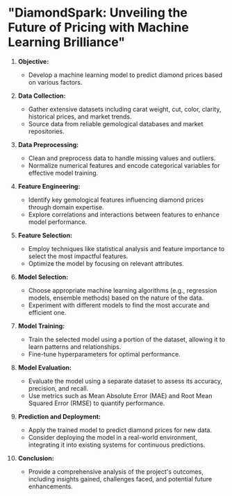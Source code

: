 # "DiamondSpark: Unveiling the Future of Pricing with Machine Learning Brilliance"

1. **Objective:**
   - Develop a machine learning model to predict diamond prices based on various factors.

2. **Data Collection:**
   - Gather extensive datasets including carat weight, cut, color, clarity, historical prices, and market trends.
   - Source data from reliable gemological databases and market repositories.

3. **Data Preprocessing:**
   - Clean and preprocess data to handle missing values and outliers.
   - Normalize numerical features and encode categorical variables for effective model training.

4. **Feature Engineering:**
   - Identify key gemological features influencing diamond prices through domain expertise.
   - Explore correlations and interactions between features to enhance model performance.

5. **Feature Selection:**
   - Employ techniques like statistical analysis and feature importance to select the most impactful features.
   - Optimize the model by focusing on relevant attributes.

6. **Model Selection:**
   - Choose appropriate machine learning algorithms (e.g., regression models, ensemble methods) based on the nature of the data.
   - Experiment with different models to find the most accurate and efficient one.

7. **Model Training:**
   - Train the selected model using a portion of the dataset, allowing it to learn patterns and relationships.
   - Fine-tune hyperparameters for optimal performance.

8. **Model Evaluation:**
   - Evaluate the model using a separate dataset to assess its accuracy, precision, and recall.
   - Use metrics such as Mean Absolute Error (MAE) and Root Mean Squared Error (RMSE) to quantify performance.

9. **Prediction and Deployment:**
   - Apply the trained model to predict diamond prices for new data.
   - Consider deploying the model in a real-world environment, integrating it into existing systems for continuous predictions.



10. **Conclusion:**
    - Provide a comprehensive analysis of the project's outcomes, including insights gained, challenges faced, and potential future enhancements.
